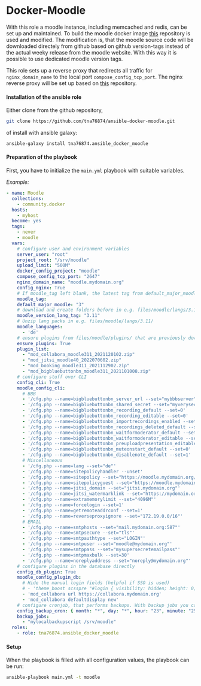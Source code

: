 # Docker-Moodle

With this role a moodle instance, including memcached and redis, can be set up and maintained. To build the moodle docker image [this](https://github.com/ellakcy/docker-moodle) repository is used and modified. The modification is, that the moodle source code will be downloaded directely from github based on github version-tags instead of the actual weeky release from the moodle website. With this way it is possible to use dedicated moodle version tags.

This role sets up a reverse proxy that redirects all traffic for `nginx_domain_name` to the local port `compose_config_tcp_port`. The nginx reverse proxy will be set up based on [this](https://github.com/stadtulm/a13-ansible) repository.



#### Installation of the ansible role

Either clone from the github repository,

```bash
git clone https://github.com/tna76874/ansible-docker-moodle.git
```

of install with ansible galaxy:

```bash
ansible-galaxy install tna76874.ansible_docker_moodle
```



#### Preparation of the playbook

First, you have to initialize the `main.yml` playbook with suitable variables.

*Example:*

```yaml
- name: Moodle
  collections:
    - community.docker
  hosts: 
    - myhost
  become: yes
  tags:
    - never
    - moodle
  vars:
    # configure user and environment variables
    server_user: "root"
    project_root: "/srv/moodle"
    upload_limit: "500M"
    docker_config_project: "moodle"
    compose_config_tcp_port: "2647"
    nginx_domain_name: "moodle.mydomain.org"
    config_nginx: True
    # If moodle_tag left blank, the latest tag from default_major_moodle will be used
    moodle_tag: 
    default_major_moodle: "3"
    # download and create folders before in e.g. files/moodle/langs/3.11/de.tip
    moodle_version_lang_tag: "3.11"
    # Unzip lang packs in e.g. files/moodle/langs/3.11/
    moodle_languages:
      - 'de'
    # ensure plugins from files/moodle/plugins/ that are previously downloaded from https://moodle.org/plugins/
    ensure_plugins: True
    plugin_list:
      - "mod_collabora_moodle311_2021120102.zip"
      - "mod_jitsi_moodle40_2022070602.zip"
      - "mod_booking_moodle311_2021112902.zip"
      - "mod_bigbluebuttonbn_moodle311_2021101008.zip"
    # configure stuff over CLI
    config_cli: True
    moodle_config_cli:
      # BBB
      - '/cfg.php --name=bigbluebuttonbn_server_url --set="mybbbserver"'
      - '/cfg.php --name=bigbluebuttonbn_shared_secret --set="myverysecretbbbkey"'
      - '/cfg.php --name=bigbluebuttonbn_recording_default --set=0'
      - '/cfg.php --name=bigbluebuttonbn_recording_editable --set=0'
      - '/cfg.php --name=bigbluebuttonbn_importrecordings_enabled --set=0'
      - '/cfg.php --name=bigbluebuttonbn_recordings_deleted_default --set=0'
      - '/cfg.php --name=bigbluebuttonbn_waitformoderator_default --set=0'
      - '/cfg.php --name=bigbluebuttonbn_waitformoderator_editable --set=1'
      - '/cfg.php --name=bigbluebuttonbn_preuploadpresentation_editable --set=1'
      - '/cfg.php --name=bigbluebuttonbn_muteonstart_default --set=0'
      - '/cfg.php --name=bigbluebuttonbn_disablenote_default --set=1'
      # Miscellaneous
      - '/cfg.php --name=lang --set="de"'
      - '/cfg.php --name=sitepolicyhandler --unset'
      - '/cfg.php --name=sitepolicy --set="https://moodle.mydomain.org/login/conditions.html"'
      - '/cfg.php --name=sitepolicyguest --set="https://moodle.mydomain.org/login/conditions.html"'
      - '/cfg.php --name=jitsi_domain --set="jitsi.mydomain.org"'
      - '/cfg.php --name=jitsi_watermarklink --set="https://mydomain.org"'
      - '/cfg.php --name=extramemorylimit --set="4096M"'
      - '/cfg.php --name=forcelogin --set=1'
      - '/cfg.php --name=getremoteaddrconf --set=1'
      - '/cfg.php --name=reverseproxyignore --set="172.19.0.0/16"'
      # EMAIL
      - '/cfg.php --name=smtphosts --set="mail.mydomain.org:587"'
      - '/cfg.php --name=smtpsecure --set="tls"'
      - '/cfg.php --name=smtpauthtype --set="LOGIN"'
      - '/cfg.php --name=smtpuser --set="moodle@mydomain.org"'
      - '/cfg.php --name=smtppass --set="mysupersecretemailpass"'
      - '/cfg.php --name=smtpmaxbulk --set=30'
      - '/cfg.php --name=noreplyaddress --set="noreply@mydomain.org"'
    # configure plugins in the database directly
    config_db_plugin: True
    moodle_config_plugin_db:
      # Hide the manual login fields (helpful if SSO is used)
      # - 'theme_boost scsspre "#login { visibility: hidden; height: 0; }"'
      - 'mod_collabora url https://collabora.mydomain.org'
      - 'mod_collabora defaultdisplay new'
    # configure cronjob, that performs backups. With backup jobs you can set custom backup scripts that should be executed
    config_backup_cron: { month: "*", day: "*", hour: "23", minute: "25" }
    backup_jobs:
      - "mylocalbackupscript /srv/moodle"
  roles:
    - role: tna76874.ansible_docker_moodle
```



#### Setup

When the playbook is filled with all configuration values, the playbook can be run:

```bash
ansible-playbook main.yml -t moodle
```

